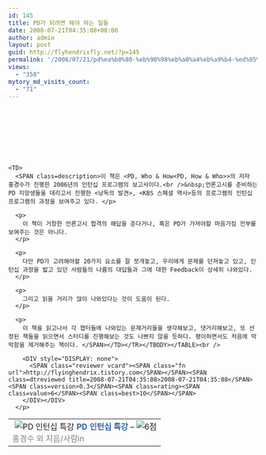 ```yaml
---
id: 145
title: PD가 되려면 해야 하는 일들
date: 2008-07-21T04:35:08+00:00
author: admin
layout: post
guid: http://flyhendrixfly.net/?p=145
permalink: '/2008/07/21/pd%ea%b0%80-%eb%90%98%eb%a0%a4%eb%a9%b4-%ed%95%98%ec%95%bc-%eb%90%98%eb%8a%94-%ec%9d%bc%eb%93%a4/'
views:
  - "358"
mytory_md_visits_count:
  - "71"
---
```

<DIV class="hreview ttbReview">
  <br /> <TABLE cellSpacing=0 cellPadding=3 border=0><br /> <br /> 
  
  <TR>
    <br /> <TD vAlign=top><SPAN class="item vcard"><A href="http://www.aladdin.co.kr/shop/wproduct.aspx?ISBN=8960490598&ttbkey=ttbpanic822253001&paperid=2198373" target=_blank><IMG alt="PD 인턴십 특강" hspace=5 src="http://image.aladdin.co.kr/cover/cover/8960490598_1.jpg" align=left border=0></A><A class="fn url" style="FONT-WEIGHT: bold; COLOR: #369; TEXT-DECORATION: none" href="http://www.aladdin.co.kr/shop/wproduct.aspx?ISBN=8960490598&ttbkey=ttbpanic822253001&paperid=2198373" target=_blank>PD 인턴십 특강</A> &#8211; <IMG alt=6점 src="http://image.aladdin.co.kr/img/common/star_s6.gif" border=0></SPAN><br /><SPAN style="COLOR: #818181">홍경수 외 지음/사람in</SPAN></TD>
  </TR>
  
  <br /> 
  
  <TR>
    <br /> 
    
    <TD>
      <SPAN class=description>이 책은 <PD, Who & How<PD, How & Who>>의 저자 홍경수가 진행한 2006년의 인턴십 프로그램의 보고서이다.<br />&nbsp;언론고시를 준비하는 PD 지망생들을 데리고서 진행한 <낭독의 발견>, <KBS 스페셜 역사>등의 프로그램의 인턴십 프로그램의 과정을 보여주고 있다. </p> 
      
      <p>
        이 책이 거창한 언론고시 합격의 해답을 준다거나, 혹은 PD가 가져야할 마음가짐 전부를 보여주는 것은 아니다.
      </p>
      
      <p>
        다만 PD가 고려해야할 20가지 요소를 잘 쪼개놓고, 우리에게 문제를 던져놓고 있고, 인턴십 과정을 밟고 있던 사람들의 나름의 대답들과 그에 대한 Feedback이 상세히 나와있다.
      </p>
      
      <p>
        그리고 읽을 거리가 많이 나와있다는 것이 도움이 된다.
      </p>
      
      <p>
        이 책을 읽고나서 각 챕터들에 나와있는 문제거리들을 생각해보고, 댓거리해보고, 또 선정된 책들을 읽으면서 스터디를 진행해보는 것도 나쁘지 않을 듯하다. 평이하면서도 처음에 막막함을 제거해주는 책이다. </SPAN></TD></TR></TBODY></TABLE><br /> 
        
        <DIV style="DISPLAY: none">
          <SPAN class="reviewer vcard"><SPAN class="fn url">http://flyinghendrix.tistory.com</SPAN></SPAN><SPAN class=dtreviewed title=2008-07-21T04:35:08>2008-07-21T04:35:08</SPAN><SPAN class=version>0.3</SPAN><SPAN class=rating><SPAN class=value>6</SPAN><SPAN class=best>10</SPAN></SPAN>
        </DIV></DIV>
      </p>